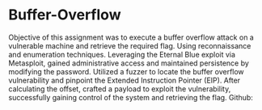 # Buffer-Overflow
Objective of this assignment was to execute a buffer overflow attack on a vulnerable machine and retrieve the required flag. Using reconnaissance and enumeration techniques. Leveraging the Eternal Blue exploit via Metasploit, gained administrative access and maintained persistence by modifying the password. Utilized a fuzzer to locate the buffer overflow vulnerability and pinpoint the Extended Instruction Pointer (EIP). After calculating the offset, crafted a payload to exploit the vulnerability, successfully gaining control of the system and retrieving the flag.
Github: 
